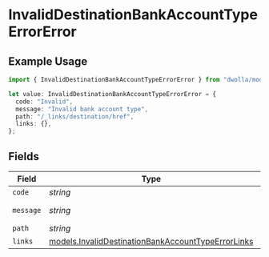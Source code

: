# InvalidDestinationBankAccountTypeErrorError

## Example Usage

```typescript
import { InvalidDestinationBankAccountTypeErrorError } from "dwolla/models";

let value: InvalidDestinationBankAccountTypeErrorError = {
  code: "Invalid",
  message: "Invalid bank account type",
  path: "/_links/destination/href",
  links: {},
};
```

## Fields

| Field                                                                                                          | Type                                                                                                           | Required                                                                                                       | Description                                                                                                    | Example                                                                                                        |
| -------------------------------------------------------------------------------------------------------------- | -------------------------------------------------------------------------------------------------------------- | -------------------------------------------------------------------------------------------------------------- | -------------------------------------------------------------------------------------------------------------- | -------------------------------------------------------------------------------------------------------------- |
| `code`                                                                                                         | *string*                                                                                                       | :heavy_minus_sign:                                                                                             | N/A                                                                                                            | Invalid                                                                                                        |
| `message`                                                                                                      | *string*                                                                                                       | :heavy_minus_sign:                                                                                             | N/A                                                                                                            | Invalid bank account type                                                                                      |
| `path`                                                                                                         | *string*                                                                                                       | :heavy_minus_sign:                                                                                             | N/A                                                                                                            | /_links/destination/href                                                                                       |
| `links`                                                                                                        | [models.InvalidDestinationBankAccountTypeErrorLinks](../models/invaliddestinationbankaccounttypeerrorlinks.md) | :heavy_minus_sign:                                                                                             | N/A                                                                                                            | {}                                                                                                             |